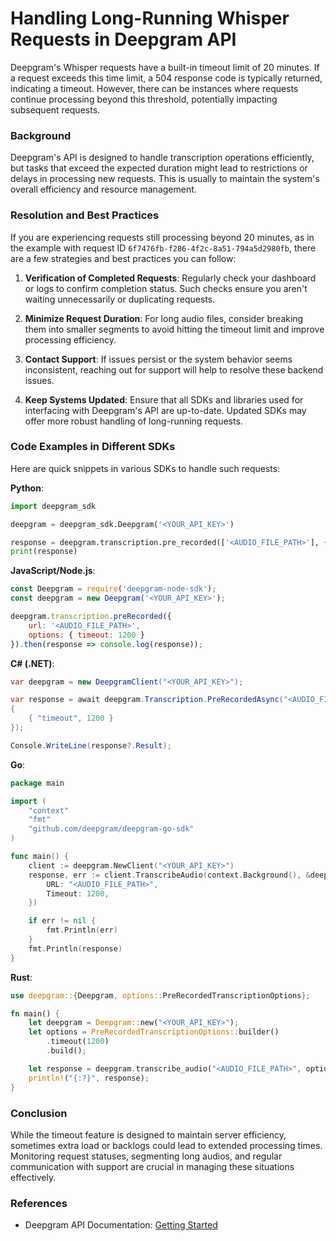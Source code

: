 # Handling Long-Running Whisper Requests in Deepgram API

Deepgram's Whisper requests have a built-in timeout limit of 20 minutes. If a request exceeds this time limit, a 504 response code is typically returned, indicating a timeout. However, there can be instances where requests continue processing beyond this threshold, potentially impacting subsequent requests.

### Background
Deepgram's API is designed to handle transcription operations efficiently, but tasks that exceed the expected duration might lead to restrictions or delays in processing new requests. This is usually to maintain the system's overall efficiency and resource management.

### Resolution and Best Practices
If you are experiencing requests still processing beyond 20 minutes, as in the example with request ID `6f7476fb-f286-4f2c-8a51-794a5d2980fb`, there are a few strategies and best practices you can follow:

1. **Verification of Completed Requests**: Regularly check your dashboard or logs to confirm completion status. Such checks ensure you aren't waiting unnecessarily or duplicating requests.

2. **Minimize Request Duration**: For long audio files, consider breaking them into smaller segments to avoid hitting the timeout limit and improve processing efficiency.

3. **Contact Support**: If issues persist or the system behavior seems inconsistent, reaching out for support will help to resolve these backend issues.

4. **Keep Systems Updated**: Ensure that all SDKs and libraries used for interfacing with Deepgram's API are up-to-date. Updated SDKs may offer more robust handling of long-running requests.

### Code Examples in Different SDKs
Here are quick snippets in various SDKs to handle such requests:

**Python**:
```python
import deepgram_sdk

deepgram = deepgram_sdk.Deepgram('<YOUR_API_KEY>')

response = deepgram.transcription.pre_recorded(['<AUDIO_FILE_PATH>'], {'timeout_seconds': 1200})
print(response)
```

**JavaScript/Node.js**:
```javascript
const Deepgram = require('deepgram-node-sdk');
const deepgram = new Deepgram('<YOUR_API_KEY>');

deepgram.transcription.preRecorded({
    url: '<AUDIO_FILE_PATH>',
    options: { timeout: 1200 }
}).then(response => console.log(response));
```

**C# (.NET)**:
```csharp
var deepgram = new DeepgramClient("<YOUR_API_KEY>");

var response = await deepgram.Transcription.PreRecordedAsync("<AUDIO_FILE_PATH>", new Dictionary<string, object>
{
    { "timeout", 1200 }
});

Console.WriteLine(response?.Result);
```

**Go**:
```go
package main

import (
    "context"
    "fmt"
    "github.com/deepgram/deepgram-go-sdk"
)

func main() {
    client := deepgram.NewClient("<YOUR_API_KEY>")
    response, err := client.TranscribeAudio(context.Background(), &deepgram.TranscribeOptions{
        URL: "<AUDIO_FILE_PATH>",
        Timeout: 1200,
    })

    if err != nil {
        fmt.Println(err)
    }
    fmt.Println(response)
}
```

**Rust**:
```rust
use deepgram::{Deepgram, options::PreRecordedTranscriptionOptions};

fn main() {
    let deepgram = Deepgram::new("<YOUR_API_KEY>");
    let options = PreRecordedTranscriptionOptions::builder()
        .timeout(1200)
        .build();

    let response = deepgram.transcribe_audio("<AUDIO_FILE_PATH>", options);
    println!("{:?}", response);
}
```

### Conclusion
While the timeout feature is designed to maintain server efficiency, sometimes extra load or backlogs could lead to extended processing times. Monitoring request statuses, segmenting long audios, and regular communication with support are crucial in managing these situations effectively.

### References
- Deepgram API Documentation: [Getting Started](https://developers.deepgram.com/docs/getting-started)